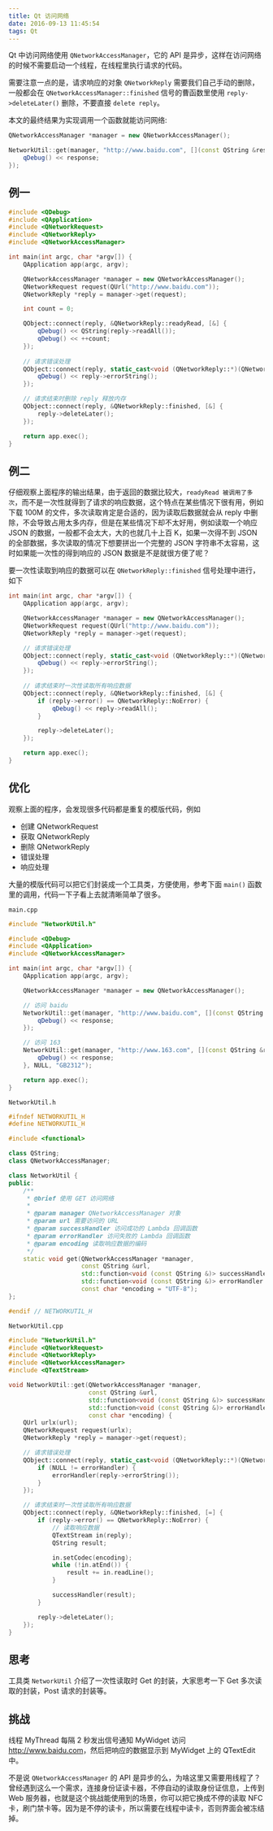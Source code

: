 ```yaml
---
title: Qt 访问网络
date: 2016-09-13 11:45:54
tags: Qt
---
```


Qt 中访问网络使用 `QNetworkAccessManager`，它的 API 是异步，这样在访问网络的时候不需要启动一个线程，在线程里执行请求的代码。

需要注意一点的是，请求响应的对象 `QNetworkReply` 需要我们自己手动的删除，一般都会在 `QNetworkAccessManager::finished` 信号的曹函数里使用 `reply->deleteLater()` 删除，不要直接 `delete reply`。

本文的最终结果为实现调用一个函数就能访问网络:

```cpp
QNetworkAccessManager *manager = new QNetworkAccessManager();

NetworkUtil::get(manager, "http://www.baidu.com", [](const QString &response) {
    qDebug() << response;
});
```

<!--more-->

## 例一

```cpp
#include <QDebug>
#include <QApplication>
#include <QNetworkRequest>
#include <QNetworkReply>
#include <QNetworkAccessManager>

int main(int argc, char *argv[]) {
    QApplication app(argc, argv);

    QNetworkAccessManager *manager = new QNetworkAccessManager();
    QNetworkRequest request(QUrl("http://www.baidu.com"));
    QNetworkReply *reply = manager->get(request);

    int count = 0;

    QObject::connect(reply, &QNetworkReply::readyRead, [&] {
        qDebug() << QString(reply->readAll());
        qDebug() << ++count;
    });
    
    // 请求错误处理
    QObject::connect(reply, static_cast<void (QNetworkReply::*)(QNetworkReply::NetworkError)>(&QNetworkReply::error), [&] {
        qDebug() << reply->errorString();
    });

    // 请求结束时删除 reply 释放内存
    QObject::connect(reply, &QNetworkReply::finished, [&] {
        reply->deleteLater();
    });

    return app.exec();
}
```

## 例二
仔细观察上面程序的输出结果，由于返回的数据比较大，`readyRead 被调用了多次`，而不是一次性就得到了请求的响应数据，这个特点在某些情况下很有用，例如下载 100M 的文件，多次读取肯定是合适的，因为读取后数据就会从 reply 中删除，不会导致占用太多内存，但是在某些情况下却不太好用，例如读取一个响应 JSON 的数据，一般都不会太大，大的也就几十上百 K，如果一次得不到 JSON 的全部数据，多次读取的情况下想要拼出一个完整的 JSON 字符串不太容易，这时如果能一次性的得到响应的 JSON 数据是不是就很方便了呢？

要一次性读取到响应的数据可以在 `QNetworkReply::finished` 信号处理中进行，如下

```cpp
int main(int argc, char *argv[]) {
    QApplication app(argc, argv);

    QNetworkAccessManager *manager = new QNetworkAccessManager();
    QNetworkRequest request(QUrl("http://www.baidu.com"));
    QNetworkReply *reply = manager->get(request);

    // 请求错误处理
    QObject::connect(reply, static_cast<void (QNetworkReply::*)(QNetworkReply::NetworkError)>(&QNetworkReply::error), [&] {
        qDebug() << reply->errorString();
    });
    
    // 请求结束时一次性读取所有响应数据
    QObject::connect(reply, &QNetworkReply::finished, [&] {
        if (reply->error() == QNetworkReply::NoError) {
            qDebug() << reply->readAll();
        }

        reply->deleteLater();
    });

    return app.exec();
}
```

## 优化
观察上面的程序，会发现很多代码都是重复的模版代码，例如

* 创建 QNetworkRequest
* 获取 QNetworkReply
* 删除 QNetworkReply
* 错误处理
* 响应处理

大量的模版代码可以把它们封装成一个工具类，方便使用，参考下面 `main()` 函数里的调用，代码一下子看上去就清晰简单了很多。

`main.cpp`

```cpp
#include "NetworkUtil.h"

#include <QDebug>
#include <QApplication>
#include <QNetworkAccessManager>

int main(int argc, char *argv[]) {
    QApplication app(argc, argv);

    QNetworkAccessManager *manager = new QNetworkAccessManager();

    // 访问 baidu
    NetworkUtil::get(manager, "http://www.baidu.com", [](const QString &response) {
        qDebug() << response;
    });

    // 访问 163
    NetworkUtil::get(manager, "http://www.163.com", [](const QString &response) {
        qDebug() << response;
    }, NULL, "GB2312");

    return app.exec();
}
```

`NetworkUtil.h`

```cpp
#ifndef NETWORKUTIL_H
#define NETWORKUTIL_H

#include <functional>

class QString;
class QNetworkAccessManager;

class NetworkUtil {
public:
    /**
     * @brief 使用 GET 访问网络
     *
     * @param manager QNetworkAccessManager 对象
     * @param url 需要访问的 URL
     * @param successHandler 访问成功的 Lambda 回调函数
     * @param errorHandler 访问失败的 Lambda 回调函数
     * @param encoding 读取响应数据的编码
     */
    static void get(QNetworkAccessManager *manager,
                    const QString &url,
                    std::function<void (const QString &)> successHandler,
                    std::function<void (const QString &)> errorHandler = NULL,
                    const char *encoding = "UTF-8");
};

#endif // NETWORKUTIL_H
```

`NetworkUtil.cpp`

```cpp
#include "NetworkUtil.h"
#include <QNetworkRequest>
#include <QNetworkReply>
#include <QNetworkAccessManager>
#include <QTextStream>

void NetworkUtil::get(QNetworkAccessManager *manager,
                      const QString &url,
                      std::function<void (const QString &)> successHandler,
                      std::function<void (const QString &)> errorHandler,
                      const char *encoding) {
    QUrl urlx(url);
    QNetworkRequest request(urlx);
    QNetworkReply *reply = manager->get(request);

    // 请求错误处理
    QObject::connect(reply, static_cast<void (QNetworkReply::*)(QNetworkReply::NetworkError)>(&QNetworkReply::error), [=] {
        if (NULL != errorHandler) {
            errorHandler(reply->errorString());
        }
    });

    // 请求结束时一次性读取所有响应数据
    QObject::connect(reply, &QNetworkReply::finished, [=] {
        if (reply->error() == QNetworkReply::NoError) {
            // 读取响应数据
            QTextStream in(reply);
            QString result;

            in.setCodec(encoding);
            while (!in.atEnd()) {
                result += in.readLine();
            }

            successHandler(result);
        }

        reply->deleteLater();
    });
}
```

## 思考
工具类 `NetworkUtil` 介绍了一次性读取时 Get 的封装，大家思考一下 Get 多次读取的封装，Post 请求的封装等。

## 挑战
线程 MyThread 每隔 2 秒发出信号通知 MyWidget 访问 <http://www.baidu.com>，然后把响应的数据显示到 MyWidget 上的 QTextEdit 中。

不是说 `QNetworkAccessManager` 的 API 是异步的么，为啥这里又需要用线程了？曾经遇到这么一个需求，连接身份证读卡器，不停自动的读取身份证信息，上传到 Web 服务器，也就是这个挑战能使用到的场景，你可以把它换成不停的读取 NFC 卡，刷门禁卡等。因为是不停的读卡，所以需要在线程中读卡，否则界面会被冻结掉。


